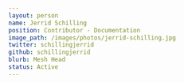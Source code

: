 ```yaml
---
layout: person
name: Jerrid Schilling
position: Contributor - Documentation
image_path: /images/photos/jerrid-schilling.jpg
twitter: schillingjerrid
github: schillingjerrid
blurb: Mesh Head
status: Active
---
```

